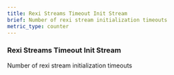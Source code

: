```yaml
---
title: Rexi Streams Timeout Init Stream
brief: Number of rexi stream initialization timeouts
metric_type: counter
---
```

### Rexi Streams Timeout Init Stream

Number of rexi stream initialization timeouts